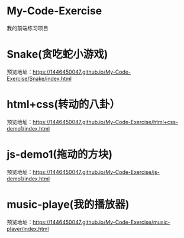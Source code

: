 # My-Code-Exercise
 我的前端练习项目
# Snake(贪吃蛇小游戏)
预览地址：https://1446450047.github.io/My-Code-Exercise/Snake/index.html
# html+css(转动的八卦）
预览地址：https://1446450047.github.io/My-Code-Exercise/html+css-demo1/index.html
# js-demo1(拖动的方块)
预览地址：https://1446450047.github.io/My-Code-Exercise/js-demo1/index.html
# music-playe(我的播放器)
预览地址：https://1446450047.github.io/My-Code-Exercise/music-player/index.html


